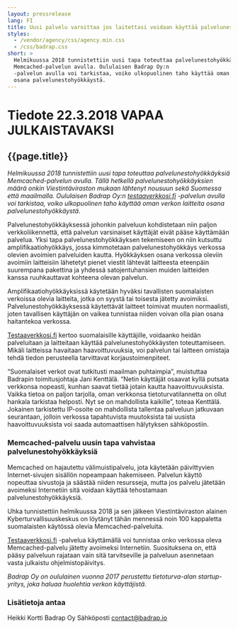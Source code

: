 ```yaml
---
layout: pressrelease
lang: FI
title: Uusi palvelu varoittaa jos laitettasi voidaan käyttää palvelunestohyökkäyksiin
styles:
  - /vendor/agency/css/agency.min.css
  - /css/badrap.css
short: >
  Helmikuussa 2018 tunnistettiin uusi tapa toteuttaa palvelunestohyökkäyksiä
  Memcached-palvelun avulla. Oululaisen Badrap Oy:n
  -palvelun avulla voi tarkistaa, voiko ulkopuolinen taho käyttää oman verkon laitteita
  osana palvelunestohyökkäystä.
---
```


# Tiedote 22.3.2018 VAPAA JULKAISTAVAKSI

## {{page.title}}

*Helmikuussa 2018 tunnistettiin uusi tapa toteuttaa palvelunestohyökkäyksiä
Memcached-palvelun avulla. Tällä hetkellä palvelunestohyökkäyksien
määrä onkin Viestintäviraston mukaan lähtenyt nousuun sekä Suomessa että maailmalla.
Oululaisen Badrap Oy:n [testaaverkkosi.fi](https://testaaverkkosi.fi/)
-palvelun avulla voi tarkistaa, voiko ulkopuolinen taho käyttää oman verkon laitteita
osana palvelunestohyökkäystä.*

Palvelunestohyökkäyksessä johonkin palveluun kohdistetaan niin paljon verkkoliikennettä,
että palvelun varsinaiset käyttäjät eivät pääse käyttämään palvelua. Yksi tapa
palvelunestohyökkäyksen tekemiseen on niin kutsuttu amplifikaatiohyökkäys, jossa
kimmotetaan palvelunestohyökkäys verkossa olevien avoimien palveluiden kautta.
Hyökkäyksen osana verkossa oleviin avoimiin laitteisiin lähetetyt pienet viestit
lähtevät laitteesta eteenpäin suurempana pakettina ja yhdessä satojentuhansien
muiden laitteiden kanssa ruuhkauttavat kohteena olevan palvelun.

Amplifikaatiohyökkäyksissä käytetään hyväksi tavallisten suomalaisten verkoissa olevia
laitteita, jotka on syystä tai toisesta jätetty avoimiksi. Palvelunestohyökkäyksessä
käytettävät laitteet toimivat muuten normaalisti, joten tavallisen käyttäjän on
vaikea tunnistaa niiden voivan olla pian osana haitantekoa verkossa.

[Testaaverkkosi.fi](https://testaaverkkosi.fi) kertoo suomalaisille käyttäjille,
voidaanko heidän palveluitaan ja laitteitaan käyttää palvelunestohyökkäysten toteuttamiseen.
Mikäli laitteissa havaitaan haavoittuvuuksia, voi palvelun tai laitteen omistaja tehdä tiedon perusteella
tarvittavat korjaustoimenpiteet.

“Suomalaiset verkot ovat tutkitusti maailman puhtaimpia”, muistuttaa Badrapin toimitusjohtaja
Jani Kenttälä. “Netin käyttäjät osaavat kyllä putsata verkkonsa nopeasti, kunhan
saavat tietää jotain kautta haavoittuvuuksista. Vaikka tietoa on paljon tarjolla,
oman verkkonsa tietoturvatilannetta on ollut hankala tarkistaa helposti. Nyt se
on mahdollista kaikille”, toteaa Kenttälä. Jokainen tarkistettu IP-osoite on mahdollista
tallentaa palveluun jatkuvaan seurantaan, jolloin verkossa tapahtuvista muutoksista
tai uusista haavoittuvuuksista voi saada automaattisen hälytyksen sähköpostiin.

### Memcached-palvelu uusin tapa vahvistaa palvelunestohyökkäyksiä

Memcached on hajautettu välimuistipalvelu, jota käytetään päivittyvien Internet-sivujen
sisällön nopeampaan hakemiseen. Palvelun käyttö nopeuttaa sivustoja ja säästää
niiden resursseja, mutta jos palvelu jätetään avoimeksi Internetiin sitä voidaan
käyttää tehostamaan palvelunestohyökkäyksiä.

Uhka tunnistettiin helmikuussa 2018 ja sen jälkeen Viestintäviraston alainen Kyberturvallisuuskeskus
on löytänyt tähän mennessä noin 100 kappaletta suomalaisten käytössä olevia Memcached-palveluita.

[Testaaverkkosi.fi](https://testaaverkkosi.fi)
 -palvelua käyttämällä voi tunnistaa onko verkossa oleva Memcached-palvelu
jätetty avoimeksi Internetiin. Suosituksena on, että pääsy palveluun rajataan vain
sitä tarvitseville ja palveluun asennetaan vasta julkaistu ohjelmistopäivitys.

*Badrap Oy on oululainen vuonna 2017 perustettu tietoturva-alan startup-yritys,
joka haluaa huolehtia verkon käyttäjistä.*

### Lisätietoja antaa

Heikki Kortti
Badrap Oy
Sähköposti contact@badrap.io
